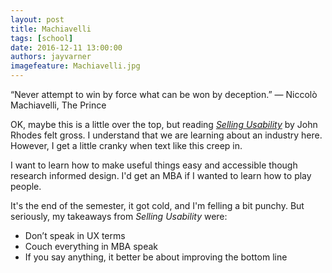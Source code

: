 ```yaml
---
layout: post
title: Machiavelli
tags: [school]
date: 2016-12-11 13:00:00
authors: jayvarner
imagefeature: Machiavelli.jpg
---
```

“Never attempt to win by force what can be won by deception.”
― Niccolò Machiavelli, The Prince

OK, maybe this is a little over the top, but reading *[Selling Usability](https://www.amazon.com/Selling-Usability-Experience-Infiltration-Tactics/dp/1442103736)* by John Rhodes felt gross. I understand that we are learning about an industry here. However, I get a little cranky when text like this creep in.

I want to learn how to make useful things easy and accessible though research informed design. I'd get an MBA if I wanted to learn how to play people.

It's the end of the semester, it got cold, and I'm felling a bit punchy. But seriously, my takeaways from *Selling Usability* were:
* Don’t speak in UX terms
* Couch everything in MBA speak
* If you say anything, it better be about improving the bottom line
